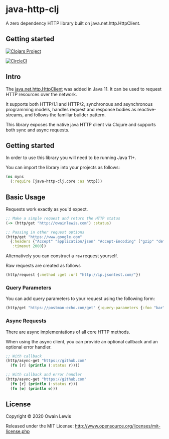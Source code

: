 # java-http-clj

A zero dependency HTTP library built on java.net.http.HttpClient.

## Getting started

[![Clojars Project](https://img.shields.io/clojars/v/com.owainlewis/java-http-clj.svg)](https://clojars.org/com.owainlewis/java-http-clj)

[![CircleCI](https://circleci.com/gh/owainlewis/java-http-clj.svg?style=svg)](https://circleci.com/gh/owainlewis/java-http-clj)

## Intro

The [java.net.http.HttpClient](https://docs.oracle.com/en/java/javase/11/docs/api/java.net.http/java/net/http/package-summary.html) was added in Java 11. It can be used to request HTTP resources over the network.

It supports both HTTP/1.1 and HTTP/2, synchronous and asynchronous programming models, handles request and response bodies as reactive-streams, and follows the familiar builder pattern.

This library exposes the native java HTTP client via Clojure and supports both sync and async requests.

## Getting started

In order to use this library you will need to be running Java 11+. 

You can import the library into your projects as follows:

```clojure
(ns myns
  (:require [java-http-clj.core :as http]))
```

## Basic Usage

Requests work exactly as you'd expect.

```clojure
;; Make a simple request and return the HTTP status
(-> (http/get "http://owainlewis.com") :status)

;; Passing in other request options
(http/get "https://www.google.com"
  {:headers {"Accept" "application/json" "Accept-Encoding" ["gzip" "deflate"]}
   :timeout 2000})
```

Alternatively you can construct a `raw` request yourself.

Raw requests are created as follows

```clojure
(http/request {:method :get :url "http://ip.jsontest.com/"})
```

### Query Parameters

You can add query parameters to your request using the following form:

```clojure
(http/get "https://postman-echo.com/get" {:query-parameters {:foo "bar"}})
```

### Async Requests

There are async implementations of all core HTTP methods.

When using the async client, you can provide an optional callback and an optional error handler.

```clojure
;; With callback
(http/async-get "https://github.com"
  (fn [r] (println (:status r))))

;; With callback and error handler
(http/async-get "https://github.com"
  (fn [r] (println (:status r)))
  (fn [e] (println e)))
```

## License

Copyright © 2020 Owain Lewis

Released under the MIT License: http://www.opensource.org/licenses/mit-license.php
